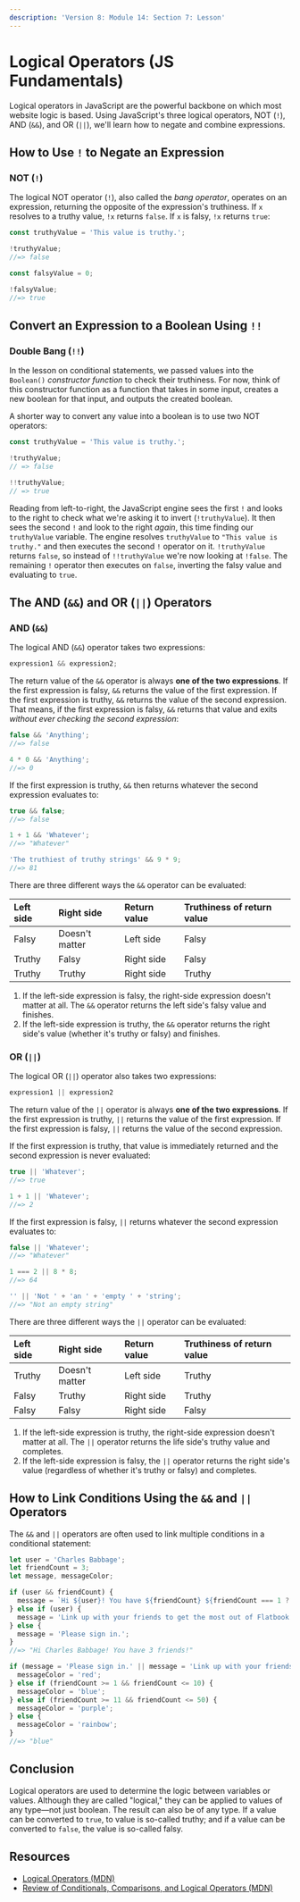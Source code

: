 ```yaml
---
description: 'Version 8: Module 14: Section 7: Lesson'
---
```


# Logical Operators \(JS Fundamentals\)

Logical operators in JavaScript are the powerful backbone on which most website logic is based. Using JavaScript's three logical operators, NOT \(`!`\), AND \(`&&`\), and OR \(`||`\), we'll learn how to negate and combine expressions.

## How to Use `!` to Negate an Expression

### NOT \(`!`\)

The logical NOT operator \(`!`\), also called the _bang operator_, operates on an expression, returning the opposite of the expression's truthiness. If `x` resolves to a truthy value, `!x` returns `false`. If `x` is falsy, `!x` returns `true`:

```javascript
const truthyValue = 'This value is truthy.';

!truthyValue;
//=> false

const falsyValue = 0;

!falsyValue;
//=> true
```

## Convert an Expression to a Boolean Using `!!`

### Double Bang \(`!!`\)

In the lesson on conditional statements, we passed values into the `Boolean()` _constructor function_ to check their truthiness. For now, think of this constructor function as a function that takes in some input, creates a new boolean for that input, and outputs the created boolean.

A shorter way to convert any value into a boolean is to use two NOT operators:

```javascript
const truthyValue = 'This value is truthy.';

!truthyValue;
// => false

!!truthyValue;
// => true
```

Reading from left-to-right, the JavaScript engine sees the first `!` and looks to the right to check what we're asking it to invert \(`!truthyValue`\). It then sees the second `!` and look to the right _again_, this time finding our `truthyValue` variable. The engine resolves `truthyValue` to `"This value is truthy."` and then executes the second `!` operator on it. `!truthyValue` returns `false`, so instead of `!!truthyValue` we're now looking at `!false`. The remaining `!` operator then executes on `false`, inverting the falsy value and evaluating to `true`.

## The AND \(`&&`\) and OR \(`||`\) Operators

### AND \(`&&`\)

The logical AND \(`&&`\) operator takes two expressions:

```javascript
expression1 && expression2;
```

The return value of the `&&` operator is always **one of the two expressions**. If the first expression is falsy, `&&` returns the value of the first expression. If the first expression is truthy, `&&` returns the value of the second expression. That means, if the first expression is falsy, `&&` returns that value and exits _without ever checking the second expression_:

```javascript
false && 'Anything';
//=> false

4 * 0 && 'Anything';
//=> 0
```

If the first expression is truthy, `&&` then returns whatever the second expression evaluates to:

```javascript
true && false;
//=> false

1 + 1 && 'Whatever';
//=> "Whatever"

'The truthiest of truthy strings' && 9 * 9;
//=> 81
```

There are three different ways the `&&` operator can be evaluated:

| Left side | Right side | Return value | Truthiness of return value |
| :--- | :--- | :--- | :--- |
| Falsy | Doesn't matter | Left side | Falsy |
| Truthy | Falsy | Right side | Falsy |
| Truthy | Truthy | Right side | Truthy |

1. If the left-side expression is falsy, the right-side expression doesn't matter at all. The `&&` operator returns the left side's falsy value and finishes.
2. If the left-side expression is truthy, the `&&` operator returns the right side's value \(whether it's truthy or falsy\) and finishes.

### OR \(`||`\)

The logical OR \(`||`\) operator also takes two expressions:

```javascript
expression1 || expression2
```

The return value of the `||` operator is always **one of the two expressions**. If the first expression is truthy, `||` returns the value of the first expression. If the first expression is falsy, `||` returns the value of the second expression.

If the first expression is truthy, that value is immediately returned and the second expression is never evaluated:

```javascript
true || 'Whatever';
//=> true

1 + 1 || 'Whatever';
//=> 2
```

If the first expression is falsy, `||` returns whatever the second expression evaluates to:

```javascript
false || 'Whatever';
//=> "Whatever"

1 === 2 || 8 * 8;
//=> 64

'' || 'Not ' + 'an ' + 'empty ' + 'string';
//=> "Not an empty string"
```

There are three different ways the `||` operator can be evaluated:

| Left side | Right side | Return value | Truthiness of return value |
| :--- | :--- | :--- | :--- |
| Truthy | Doesn't matter | Left side | Truthy |
| Falsy | Truthy | Right side | Truthy |
| Falsy | Falsy | Right side | Falsy |

1. If the left-side expression is truthy, the right-side expression doesn't matter at all. The `||` operator returns the life side's truthy value and completes.
2. If the left-side expression is falsy, the `||` operator returns the right side's value \(regardless of whether it's truthy or falsy\) and completes.

## How to Link Conditions Using the `&&` and `||` Operators

The `&&` and `||` operators are often used to link multiple conditions in a conditional statement:

```javascript
let user = 'Charles Babbage';
let friendCount = 3;
let message, messageColor;

if (user && friendCount) {
  message = `Hi ${user}! You have ${friendCount} ${friendCount === 1 ? 'friend' : 'friends'}!`;
} else if (user) {
  message = 'Link up with your friends to get the most out of Flatbook!';
} else {
  message = 'Please sign in.';
}
//=> "Hi Charles Babbage! You have 3 friends!"

if (message = 'Please sign in.' || message = 'Link up with your friends to get the most out of Flatbook!') {
  messageColor = 'red';
} else if (friendCount >= 1 && friendCount <= 10) {
  messageColor = 'blue';
} else if (friendCount >= 11 && friendCount <= 50) {
  messageColor = 'purple';
} else {
  messageColor = 'rainbow';
}
//=> "blue"
```

## Conclusion

Logical operators are used to determine the logic between variables or values. Although they are called "logical," they can be applied to values of any type—not just boolean. The result can also be of any type. If a value can be converted to `true`, to value is so-called truthy; and if a value can be converted to `false`, the value is so-called falsy.

## Resources

* [Logical Operators \(MDN\)](https://developer.mozilla.org/en-US/docs/Web/JavaScript/Reference/Operators/Logical_Operators)
* [Review of Conditionals, Comparisons, and Logical Operators \(MDN\)](https://developer.mozilla.org/en-US/docs/Learn/JavaScript/Building_blocks/conditionals)

